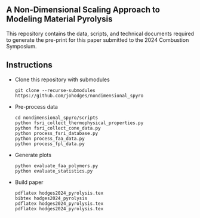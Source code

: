 ## A Non-Dimensional Scaling Approach to Modeling Material Pyrolysis

This repository contains the data, scripts, and technical documents required to generate the pre-print for this paper submitted to the 2024 Combustion Symposium.

## Instructions
* Clone this repository with submodules
  ```
  git clone --recurse-submodules https://github.com/johodges/nondimensional_spyro
  ```
* Pre-process data
  ```
  cd nondimensional_spyro/scripts
  python fsri_collect_thermophysical_properties.py
  python fsri_collect_cone_data.py
  python process_fsri_database.py
  python process_faa_data.py
  python process_fpl_data.py
  ```
* Generate plots
  ```
  python evaluate_faa_polymers.py
  python evaluate_statistics.py
  ```
* Build paper
  ```
  pdflatex hodges2024_pyrolysis.tex
  bibtex hodges2024_pyrolysis
  pdflatex hodges2024_pyrolysis.tex
  pdflatex hodges2024_pyrolysis.tex
  ```
